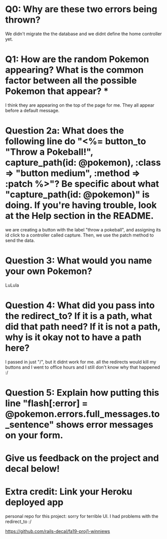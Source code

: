 # Q0: Why are these two errors being thrown?
We didn't migrate the the database and we didnt define the home controller yet.

# Q1: How are the random Pokemon appearing? What is the common factor between all the possible Pokemon that appear? *
I think they are appearing on the top of the page for me. They all appear before a default message.


# Question 2a: What does the following line do "<%= button_to "Throw a Pokeball!", capture_path(id: @pokemon), :class => "button medium", :method => :patch %>"? Be specific about what "capture_path(id: @pokemon)" is doing. If you're having trouble, look at the Help section in the README.
we are creating a button with the label "throw a pokeball", and assigning its id click to a controller called capture. Then, we use the patch method to send the data.

# Question 3: What would you name your own Pokemon?
LuLula
# Question 4: What did you pass into the redirect_to? If it is a path, what did that path need? If it is not a path, why is it okay not to have a path here?

I passed in just "/", but it didnt work for me. all the redirects would kill my buttons and I went to office hours and I still don't know why that happened :/
# Question 5: Explain how putting this line "flash[:error] = @pokemon.errors.full_messages.to_sentence" shows error messages on your form.

# Give us feedback on the project and decal below!



# Extra credit: Link your Heroku deployed app




personal repo for this project: sorry for terrible UI. I had problems with the redirect_to :/

https://github.com/rails-decal/fa19-proj1-winniews
